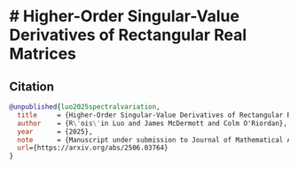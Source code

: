 # # Higher-Order Singular-Value Derivatives of Rectangular Real Matrices

## Citation

```bibtex
@unpublished{luo2025spectralvariation,
  title     = {Higher-Order Singular-Value Derivatives of Rectangular Real Matrices},
  author    = {R\'ois\'in Luo and James McDermott and Colm O'Riordan},
  year      = {2025},
  note      = {Manuscript under submission to Journal of Mathematical Analysis and Applications (JMAA)},
  url={https://arxiv.org/abs/2506.03764}
}
```
